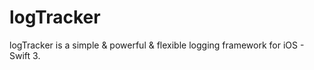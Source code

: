# logTracker
logTracker is a simple &amp; powerful &amp; flexible logging framework for iOS - Swift 3.
